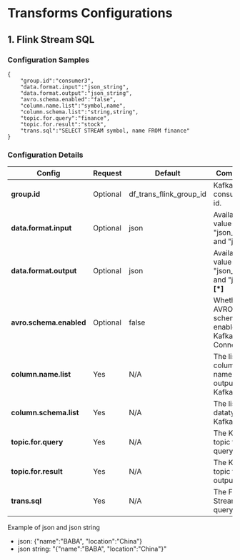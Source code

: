 # Transforms Configurations


## 1. Flink Stream SQL

### Configuration Samples

    {
        "group.id":"consumer3",
        "data.format.input":"json_string",
        "data.format.output":"json_string",
        "avro.schema.enabled":"false",
        "column.name.list":"symbol,name",
        "column.schema.list":"string,string",
        "topic.for.query":"finance",
        "topic.for.result":"stock",
        "trans.sql":"SELECT STREAM symbol, name FROM finance"
    }
### Configuration Details

| Config | Request | Default | Comments |
| -- | -- | -- | -- |
| **group.id** | Optional | df_trans_flink_group_id | Kafka consumer id.|
| **data.format.input** | Optional | json | Available value are "json_string" and "json". | 
| **data.format.output** |Optional | json | Available value are "json_string" and "json".**[*]**| 
| **avro.schema.enabled** |Optional | false | Whether AVRO schema is enabled in Kafka Connect. | 
| **column.name.list** |Yes | N/A | The list of column names output to Kafka topic. | 
| **column.schema.list** |Yes |N/A| The list of datatype to Kafka topic. | 
| **topic.for.query** |Yes | N/A | The Kafka topic to query data. | 
| **topic.for.result** |Yes | N/A | The Kafka topic to output data | 
| **trans.sql** |Yes | N/A | The Flink Stream SQL query. | 

Example of json and json string
* json: {"name":"BABA", "location":"China"}
* json string: "{\"name\":\"BABA\", \"location\":\"China\"}"
